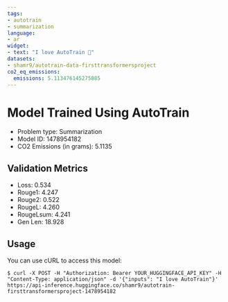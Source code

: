 ```yaml
---
tags:
- autotrain
- summarization
language:
- ar
widget:
- text: "I love AutoTrain 🤗"
datasets:
- shamr9/autotrain-data-firsttransformersproject
co2_eq_emissions:
  emissions: 5.113476145275885
---
```


# Model Trained Using AutoTrain

- Problem type: Summarization
- Model ID: 1478954182
- CO2 Emissions (in grams): 5.1135

## Validation Metrics

- Loss: 0.534
- Rouge1: 4.247
- Rouge2: 0.522
- RougeL: 4.260
- RougeLsum: 4.241
- Gen Len: 18.928

## Usage

You can use cURL to access this model:

```
$ curl -X POST -H "Authorization: Bearer YOUR_HUGGINGFACE_API_KEY" -H "Content-Type: application/json" -d '{"inputs": "I love AutoTrain"}' https://api-inference.huggingface.co/shamr9/autotrain-firsttransformersproject-1478954182
```